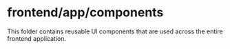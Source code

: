 # frontend/app/components

This folder contains reusable UI components that are used across the entire frontend application.
